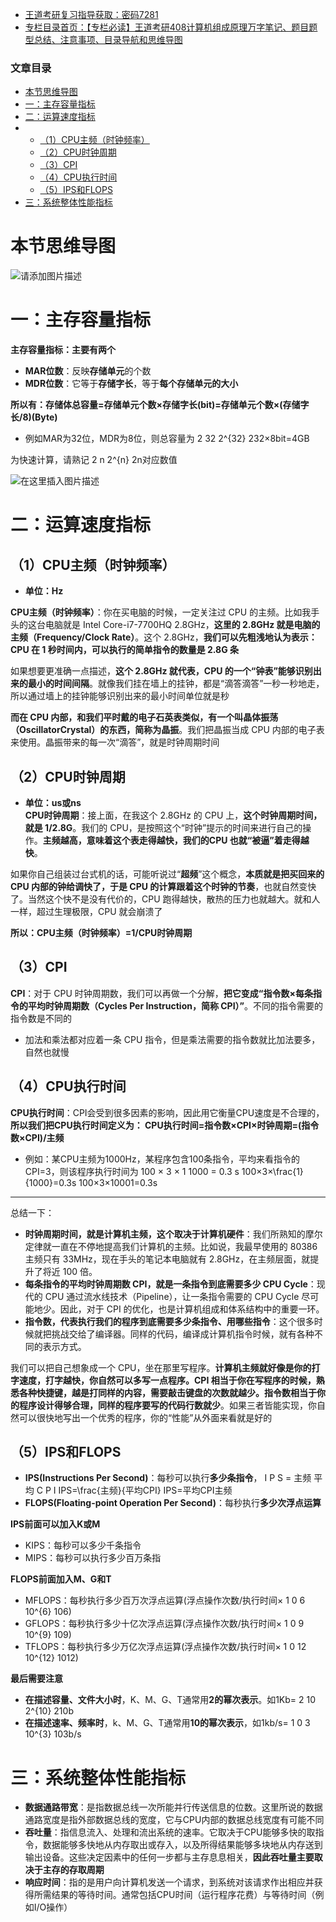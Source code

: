  

- [王道考研复习指导获取：密码7281](https://url18.ctfile.com/f/22722418-803125355-edf378?p=7281)
- [专栏目录首页：【专栏必读】王道考研408计算机组成原理万字笔记、题目题型总结、注意事项、目录导航和思维导图](https://zhangxing-tech.blog.csdn.net/article/details/120664162?spm=1001.2014.3001.5502)

### 文章目录

- [本节思维导图](#_8)
- [一：主存容量指标](#_12)
- [二：运算速度指标](#_27)
- - [（1）CPU主频（时钟频率）](#1CPU_28)
  - [（2）CPU时钟周期](#2CPU_38)
  - [（3）CPI](#3CPI_47)
  - [（4）CPU执行时间](#4CPU_51)
  - [（5）IPS和FLOPS](#5IPSFLOPS_71)
- [三：系统整体性能指标](#_93)

# 本节思维导图

![请添加图片描述](https://ziquyun.com/main/csdn/img?url=https%3A%2F%2Fimg-blog.csdnimg.cn%2F11f08d8f07624491a445540fabca8bf3.png&rfUrl=https%3A%2F%2Fzhangxing-tech.blog.csdn.net%2Farticle%2Fdetails%2F118666598)

# 一：主存容量指标

**主存容量指标：主要有两个**

- **MAR位数**：反映**存储单元**的个数
- **MDR位数**：它等于**存储字长**，等于**每个存储单元的大小**

**所以有：存储体总容量=存储单元个数×存储字长\(bit\)=存储单元个数×\(存储字长/8\)\(Byte\)**

- 例如MAR为32位，MDR为8位，则总容量为 2 32 2\^\{32\} 232×8bit=4GB

为快速计算，请熟记 2 n 2\^\{n\} 2n对应数值

![在这里插入图片描述](https://ziquyun.com/main/csdn/img?url=https%3A%2F%2Fimg-blog.csdnimg.cn%2F20210714050227837.png&rfUrl=https%3A%2F%2Fzhangxing-tech.blog.csdn.net%2Farticle%2Fdetails%2F118666598)

# 二：运算速度指标

## （1）CPU主频（时钟频率）

- **单位：Hz**

**CPU主频（时钟频率）**：你在买电脑的时候，一定关注过 CPU 的主频。比如我手头的这台电脑就是 Intel Core-i7-7700HQ 2.8GHz，**这里的 2.8GHz 就是电脑的主频（Frequency/Clock Rate）**。这个 2.8GHz，**我们可以先粗浅地认为表示：CPU 在 1 秒时间内，可以执行的简单指令的数量是 2.8G 条**

如果想要更准确一点描述，**这个 2.8GHz 就代表，CPU 的一个“钟表”能够识别出来的最小的时间间隔**。就像我们挂在墙上的挂钟，都是“滴答滴答”一秒一秒地走，所以通过墙上的挂钟能够识别出来的最小时间单位就是秒

**而在 CPU 内部，和我们平时戴的电子石英表类似，有一个叫晶体振荡（OscillatorCrystal）的东西，简称为晶振**。我们把晶振当成 CPU 内部的电子表来使用。晶振带来的每一次“滴答”，就是时钟周期时间

## （2）CPU时钟周期

- **单位：us或ns**  
  **CPU时钟周期**：接上面，在我这个 2.8GHz 的 CPU 上，**这个时钟周期时间，就是 1/2.8G**。我们的 CPU，是按照这个“时钟”提示的时间来进行自己的操作。**主频越高，意味着这个表走得越快，我们的CPU 也就“被逼”着走得越快**。

如果你自己组装过台式机的话，可能听说过“**超频**”这个概念，**本质就是把买回来的 CPU 内部的钟给调快了，于是 CPU 的计算跟着这个时钟的节奏**，也就自然变快了。当然这个快不是没有代价的，CPU 跑得越快，散热的压力也就越大。就和人一样，超过生理极限，CPU 就会崩溃了

**所以：CPU主频（时钟频率）=1/CPU时钟周期**

## （3）CPI

**CPI**：对于 CPU 时钟周期数，我们可以再做一个分解，**把它变成“指令数×每条指令的平均时钟周期数（Cycles Per Instruction，简称 CPI）”**。不同的指令需要的指令数是不同的

- 加法和乘法都对应着一条 CPU 指令，但是乘法需要的指令数就比加法要多，自然也就慢

## （4）CPU执行时间

**CPU执行时间**：CPI会受到很多因素的影响，因此用它衡量CPU速度是不合理的，**所以我们把CPU执行时间定义为： CPU执行时间=指令数×CPI×时钟周期=\(指令数×CPI\)/主频**

- 例如：某CPU主频为1000Hz，某程序包含100条指令，平均来看指令的CPI=3，则该程序执行时间为 100 × 3 × 1 1000 = 0.3 s 100×3×\\frac\{1\}\{1000\}=0.3s 100×3×10001​\=0.3s

---

总结一下：

- **时钟周期时间，就是计算机主频，这个取决于计算机硬件**：我们所熟知的摩尔定律就一直在不停地提高我们计算机的主频。比如说，我最早使用的 80386 主频只有 33MHz，现在手头的笔记本电脑就有 2.8GHz，在主频层面，就提升了将近 100 倍。
- **每条指令的平均时钟周期数 CPI，就是一条指令到底需要多少 CPU Cycle**：现代的 CPU 通过流水线技术（Pipeline），让一条指令需要的 CPU Cycle 尽可能地少。因此，对于 CPI 的优化，也是计算机组成和体系结构中的重要一环。
- **指令数，代表执行我们的程序到底需要多少条指令、用哪些指令**：这个很多时候就把挑战交给了编译器。同样的代码，编译成计算机指令时候，就有各种不同的表示方式。

我们可以把自己想象成一个 CPU，坐在那里写程序。**计算机主频就好像是你的打字速度，打字越快，你自然可以多写一点程序。CPI 相当于你在写程序的时候，熟悉各种快捷键，越是打同样的内容，需要敲击键盘的次数就越少。指令数相当于你的程序设计得够合理，同样的程序要写的代码行数就少**。如果三者皆能实现，你自然可以很快地写出一个优秀的程序，你的“性能”从外面来看就是好的

## （5）IPS和FLOPS

- **IPS\(Instructions Per Second\)**：每秒可以执行**多少条指令**， I P S = 主频 平均 C P I IPS=\\frac\{主频\}\{平均CPI\} IPS\=平均CPI主频​
- **FLOPS\(Floating-point Operation Per Second\)**：每秒执行**多少次浮点运算**

**IPS前面可以加入K或M**

- KIPS：每秒可以多少千条指令
- MIPS：每秒可以执行多少百万条指

**FLOPS前面加入M、G和T**

- MFLOPS：每秒执行多少百万次浮点运算\(浮点操作次数/执行时间× 1 0 6 10\^\{6\} 106\)
- GFLOPS：每秒执行多少十亿次浮点运算\(浮点操作次数/执行时间× 1 0 9 10\^\{9\} 109\)
- TFLOPS：每秒执行多少万亿次浮点运算\(浮点操作次数/执行时间× 1 0 12 10\^\{12\} 1012\)

**最后需要注意**

- **在描述容量、文件大小时**，K、M、G、T通常用**2的幂次表示**。如1Kb= 2 10 2\^\{10\} 210b
- **在描述速率、频率时**，k、M、G、T通常用**10的幂次表示**，如1kb/s= 1 0 3 10\^\{3\} 103b/s

# 三：系统整体性能指标

- **数据通路带宽**：是指数据总线一次所能并行传送信息的位数。这里所说的数据通路宽度是指外部数据总线的宽度，它与CPU内部的数据总线宽度有可能不同
- **吞吐量**：指信息流入、处理和流出系统的速率。它取决于CPU能够多快的取指令，数据能够多快地从内存取出或存入，以及所得结果能够多块地从内存送到输出设备。这些决定因素中的任何一步都与主存息息相关，**因此吞吐量主要取决于主存的存取周期**
- **响应时间**：指的是用户向计算机发送一个请求，到系统对该请求作出相应并获得所需结果的等待时间。通常包括CPU时间（运行程序花费）与等待时间（例如I/O操作）